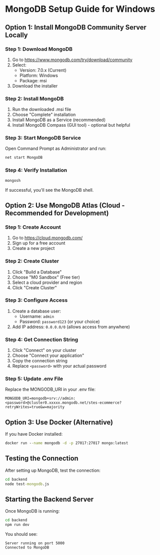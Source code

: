 # MongoDB Setup Guide for Windows

## Option 1: Install MongoDB Community Server Locally

### Step 1: Download MongoDB
1. Go to https://www.mongodb.com/try/download/community
2. Select:
   - Version: 7.0.x (Current)
   - Platform: Windows
   - Package: msi
3. Download the installer

### Step 2: Install MongoDB
1. Run the downloaded .msi file
2. Choose "Complete" installation
3. Install MongoDB as a Service (recommended)
4. Install MongoDB Compass (GUI tool) - optional but helpful

### Step 3: Start MongoDB Service
Open Command Prompt as Administrator and run:
```cmd
net start MongoDB
```

### Step 4: Verify Installation
```cmd
mongosh
```
If successful, you'll see the MongoDB shell.

## Option 2: Use MongoDB Atlas (Cloud - Recommended for Development)

### Step 1: Create Account
1. Go to https://cloud.mongodb.com/
2. Sign up for a free account
3. Create a new project

### Step 2: Create Cluster
1. Click "Build a Database"
2. Choose "M0 Sandbox" (Free tier)
3. Select a cloud provider and region
4. Click "Create Cluster"

### Step 3: Configure Access
1. Create a database user:
   - Username: `admin`
   - Password: `password123` (or your choice)
2. Add IP address: `0.0.0.0/0` (allows access from anywhere)

### Step 4: Get Connection String
1. Click "Connect" on your cluster
2. Choose "Connect your application"
3. Copy the connection string
4. Replace `<password>` with your actual password

### Step 5: Update .env File
Replace the MONGODB_URI in your .env file:
```
MONGODB_URI=mongodb+srv://admin:<password>@cluster0.xxxxx.mongodb.net/stes-ecommerce?retryWrites=true&w=majority
```

## Option 3: Use Docker (Alternative)

If you have Docker installed:
```cmd
docker run --name mongodb -d -p 27017:27017 mongo:latest
```

## Testing the Connection

After setting up MongoDB, test the connection:
```cmd
cd backend
node test-mongodb.js
```

## Starting the Backend Server

Once MongoDB is running:
```cmd
cd backend
npm run dev
```

You should see:
```
Server running on port 5000
Connected to MongoDB
```
